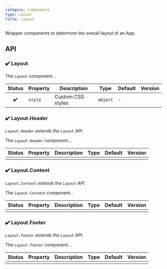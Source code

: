```yaml
---
category: Components
type: Layout
title: Layout
---
```


Wrapper components to determine the overall layout of an App.

## API

### ️️✔️ Layout

The `Layout` component...

| Status | Property | Description       | Type     | Default | Version |
| :----: | -------- | ----------------- | -------- | ------- | ------- |
|   ✔️   | `style`  | Custom CSS styles | `object` | -       |         |

### ✔️ Layout.Header

_`Layout.Header` extends the `Layout` API._

The `Layout.Header` component...

| Status | Property | Description | Type | Default | Version |
| :----: | -------- | ----------- | ---- | ------- | ------- |
|        |          |             |      |         |         |

### ✔️ Layout.Content

_`Layout.Content` extends the `Layout` API._

The `Layout.Content` component...

| Status | Property | Description | Type | Default | Version |
| :----: | -------- | ----------- | ---- | ------- | ------- |
|        |          |             |      |         |         |

### ✔️ Layout.Footer

_`Layout.Footer` extends the `Layout` API._

The `Layout.Footer` component...

| Status | Property | Description | Type | Default | Version |
| :----: | -------- | ----------- | ---- | ------- | ------- |
|        |          |             |      |         |         |
